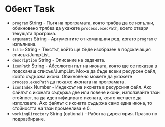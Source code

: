# Обект Task

* `program` String - Пътя на програмата, която трябва да се изпълни, обикновено трябва да укажете `process.execPath`, което отваря текущата програма.
* `arguments` String - Аргументите от командния ред, когато `program` е изпълнена.
* `title` String - Текстът, който ще бъде изобразен в подскачащия списък/JumpList.
* `description` String - Описание на задачата.
* `iconPath` String - Абсолютен път на иконата, която ще се показва в подскачащ списък/JumpList. Може да бъде всеки ресурсен файл, който съдържа икона. Обикновено можете да укажете `process.execPath` да покаже иконата на програмата.
* `iconIndex` Number - Индексът на иконата в ресурсния файл. Ако файлът с иконата съдържа две или повече икони, използвайте тази стойност, за да идентифицирате иконата, която желаете да използвате. Ако файлът с иконата съдържа само една икона, то стойността на тази променлива е 0.
* `workingDirectory` String (optional) - Работна директория. Празно по подразбиране.